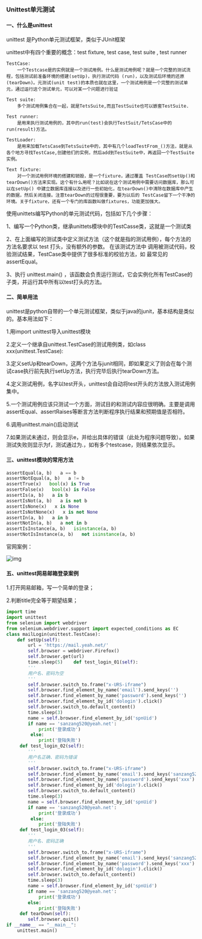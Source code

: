 ### Unittest单元测试



#### 一、什么是unittest

 

unittest 是Python单元测试框架，类似于JUnit框架

unittest中有四个重要的概念：test fixture, test case, test suite , test runner



```
TestCase:
	一个Testcase是的实例就是一个测试用例。什么是测试用例呢？就是一个完整的测试流程，包括测试前准备环境的搭建(setUp)，执行测试代码 (run)，以及测试后环境的还原(tearDown)。元测试(unit test)的本质也就在这里，一个测试用例是一个完整的测试单元，通过运行这个测试单元，可以对某一个问题进行验证

Test suite:
	多个测试用例集合在一起，就是TetsSuite,而且TestSuite也可以嵌套TestSuite.

Test runner:
	是用来执行测试用例的，其中的run(test)会执行TestSuit/TetsCase中的run(result)方法。

TestLoader:
	是用来加载TetsCase到TetsSuite中的，其中有几个loadTestFrom_()方法，就是从各个地方寻找TestCase,创建他们的实例，然后add到TestSuite中，再返回一个TestSuite实例。

Text fixture:
	对一个测试用例环境的搭建和销毁，是一个fixture，通过覆盖 TestCase的setUp()和tearDown()方法来实现。这个有什么用呢？比如说在这个测试用例中需要访问数据库，那么可以在setUp() 中建立数据库连接以及进行一些初始化，在tearDown()中清除在数据库中产生的数据，然后关闭连接。注意tearDown的过程很重要，要为以后的 TestCase留下一个干净的环境。关于fixture，还有一个专门的库函数叫做fixtures，功能更加强大。
```



使用unittets编写Python的单元测试代码，包括如下几个步骤：

1、编写一个Python类，继承unittets模块中的TestCasse类，这就是一个测试类

2、在上面编写的测试类中定义测试方法（这个就是指的测试用例），每个方法的方法名要求以 test 打头，没有额外的参数。 在该测试方法中 调用被测试代码，校验测试结果，TestCase类中提供了很多标准的校验方法，如 最常见的assertEqual。

3、执行 unittest.main() ，该函数会负责运行测试，它会实例化所有TestCase的子类，并运行其中所有以test打头的方法。



#### 二、简单用法

unittest是python自带的一个单元测试框架，类似于java的junit，基本结构是类似的。基本用法如下：

1.用import unittest导入unittest模块

2.定义一个继承自unittest.TestCase的测试用例类，如class xxx(unittest.TestCase):

3.定义setUp和tearDown，这两个方法与junit相同，即如果定义了则会在每个测试case执行前先执行setUp方法，执行完毕后执行tearDown方法。

4.定义测试用例，名字以test开头，unittest会自动将test开头的方法放入测试用例集中。

5.一个测试用例应该只测试一个方面，测试目的和测试内容应很明确。主要是调用assertEqual、assertRaises等断言方法判断程序执行结果和预期值是否相符。

6.调用unittest.main()启动测试

7.如果测试未通过，则会显示e，并给出具体的错误（此处为程序问题导致）。如果测试失败则显示为f，测试通过为.，如有多个testcase，则结果依次显示。



#### 三、unittest模块的常用方法

```python
assertEqual(a, b)   a == b
assertNotEqual(a, b)   a != b
assertTrue(x)   bool(x) is True
assertFalse(x)   bool(x) is False
assertIs(a, b)   a is b
assertIsNot(a, b)   a is not b
assertIsNone(x)   x is None
assertIsNotNone(x)   x is not None
assertIn(a, b)   a in b
assertNotIn(a, b)   a not in b
assertIsInstance(a, b)   isinstance(a, b)
assertNotIsInstance(a, b)   not isinstance(a, b)
```



官网案例：



![img](https://i.loli.net/2020/11/17/U3MJpKSHLsji2xF.png)



#### 五、unittest网易邮箱登录案例



1.打开网易邮箱，写一个简单的登录；

2.判断title完全等于期望结果；

```python
import time
import unittest 
from selenium import webdriver 
from selenium.webdriver.support import expected_conditions as EC 
class mailLogin(unittest.TestCase):
    def setUp(self):
        url = 'https://mail.yeah.net/'
        self.browser = webdriver.Firefox()
        self.browser.get(url)
        time.sleep(5)    def test_login_01(self):
        '''
        用户名、密码为空
        '''
        self.browser.switch_to.frame("x-URS-iframe")
        self.browser.find_element_by_name('email').send_keys('')
        self.browser.find_element_by_name('password').send_keys('')
        self.browser.find_element_by_id('dologin').click()
        self.browser.switch_to.default_content()
        time.sleep(3)
        name = self.browser.find_element_by_id('spnUid')        
        if name == 'sanzang520@yeah.net':
            print('登录成功')        
         else:
            print('登陆失败')    
     def test_login_02(self):
        '''
        用户名正确、密码为错误
        '''
        self.browser.switch_to.frame("x-URS-iframe")
        self.browser.find_element_by_name('email').send_keys('sanzang520')
        self.browser.find_element_by_name('password').send_keys('xxx')
        self.browser.find_element_by_id('dologin').click()
        self.browser.switch_to.default_content()
        time.sleep(3)
        name = self.browser.find_element_by_id('spnUid')       
        if name == 'sanzang520@yeah.net':
            print('登录成功')        
         else:
            print('登陆失败')    
     def test_login_03(self):
        '''
        用户名、密码正确
        '''
        self.browser.switch_to.frame("x-URS-iframe")
        self.browser.find_element_by_name('email').send_keys('sanzang520')
        self.browser.find_element_by_name('password').send_keys('xxx')
        self.browser.find_element_by_id('dologin').click()
        self.browser.switch_to.default_content()
        time.sleep(3)
        name = self.browser.find_element_by_id('spnUid')        
        if name == 'sanzang520@yeah.net':
            print('登录成功')        
        else:
            print('登陆失败')    
     def tearDown(self):
        self.browser.quit()
if __name__ == "__main__":
    unittest.main()


```











